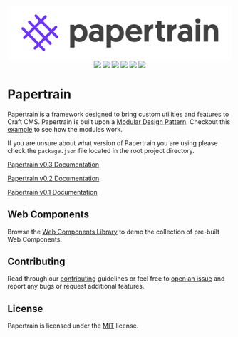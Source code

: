 <p align="center">
    <a href="http://papertrain.io"><img alt="Papertrain" src="_papertrain/papertrain-logo.png"/></a><br/>
    <img style="display:inline-block;" src="https://img.shields.io/badge/CMS-Craft%203-ff69b4.svg?style=flat-square"/>
    <img style="display:inline-block;" src="https://img.shields.io/badge/templating%20engine-Twig-orange.svg?style=flat-square"/>
    <img style="display:inline-block;" src="https://img.shields.io/badge/style-SASS-blue.svg?style=flat-square"/>
    <img style="display:inline-block;" src="https://img.shields.io/badge/typescript-3.6-yellow.svg?style=flat-square"/>
    <img style="display:inline-block;" src="https://img.shields.io/badge/bundler-rollup.js-5299c8.svg?style=flat-square"/>
    <a style="display:inline-block;" href="https://github.com/AndrewK9/papertrain/blob/master/LICENSE"><img src="https://img.shields.io/badge/license-MIT-lightgray.svg?style=flat-square"/></a>
</p>

# Papertrain

Papertrain is a framework designed to bring custom utilities and features to Craft CMS. Papertrain is built upon a [Modular Design Pattern](https://github.com/Pageworks/modular-design-pattern). Checkout this [example](https://github.com/codewithkyle/modular-design-pattern-javascript-example) to see how the modules work.

If you are unsure about what version of Papertrain you are using please check the `package.json` file located in the root project directory.

[Papertrain v0.3 Documentation](https://github.com/Pageworks/papertrain/blob/master/_papertrain/papertrain-craft-0.3.md)

[Papertrain v0.2 Documentation](https://github.com/Pageworks/papertrain/blob/master/_papertrain/papertrain-craft-0.2.md)

[Papertrain v0.1 Documentation](https://github.com/Pageworks/papertrain/blob/master/_papertrain/papertrain-craft-0.1.x.md)

## Web Components

Browse the [Web Components Library](https://components.papertrain.io/) to demo the collection of pre-built Web Components.

## Contributing

Read through our [contributing](https://github.com/Pageworks/papertrain/blob/master/CONTRIBUTING.md) guidelines or feel free to [open an issue](https://github.com/Pageworks/papertrain/issues) and report any bugs or request additional features.

## License

Papertrain is licensed under the [MIT](https://github.com/Pageworks/papertrain/blob/master/LICENSE) license.
